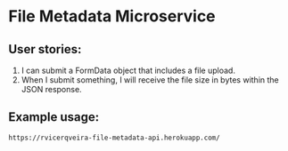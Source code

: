# File Metadata Microservice
## User stories:
1. I can submit a FormData object that includes a file upload.
2. When I submit something, I will receive the file size in bytes within the JSON response.

## Example usage:
```
https://rvicerqveira-file-metadata-api.herokuapp.com/
```

